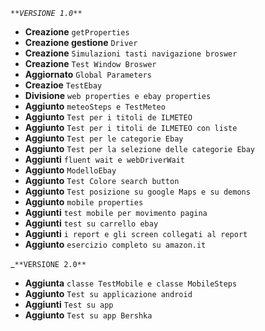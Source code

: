 _`**VERSIONE 1.0**`_

- **Creazione** `getProperties`
- **Creazione gestione** `Driver`
- **Creazione** `Simulazioni tasti navigazione broswer`
- **Creazione** `Test Window Broswer`
- **Aggiornato** `Global Parameters`
- **Creazioe** `TestEbay`
- **Divisione** `web properties e ebay properties`
- **Aggiunto** `meteoSteps e TestMeteo`
- **Aggiunto** `Test per i titoli de ILMETEO`
- **Aggiunto** `Test per i titoli de ILMETEO con liste`
- **Aggiunto** `Test per le categorie Ebay`
- **Aggiunto** `Test per la selezione delle categorie Ebay`
- **Aggiunti** `fluent wait e webDriverWait`
- **Aggiunto** `ModelloEbay`
- **Aggiunto** `Test Colore search button`
- **Aggiunto** `Test posizione su google Maps e su demons`
- **Aggiunto** `mobile properties`
- **Aggiunti** `test mobile per movimento pagina`
- **Aggiunti** `test su carrello ebay`
- **Aggiunti** `i report e gli screen collegati al report`
- **Aggiunto** `esercizio completo su amazon.it`

_`**VERSIONE 2.0**`
- **Aggiunta** `classe TestMobile e classe MobileSteps`
- **Aggiunto** `Test su applicazione android`
- **Aggiunti** `Test su app`
- **Aggiunto** `Test su app Bershka`